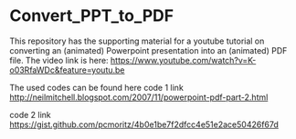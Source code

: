 # Convert_PPT_to_PDF
This repository has the supporting material for a youtube tutorial on converting an (animated) Powerpoint presentation into an (animated) PDF file. The video link is here:
https://www.youtube.com/watch?v=K-o03RfaWDc&feature=youtu.be

The used codes can be found here
code 1 link 
http://neilmitchell.blogspot.com/2007/11/powerpoint-pdf-part-2.html

code 2 link
https://gist.github.com/pcmoritz/4b0e1be7f2dfcc4e51e2ace50426f67d
